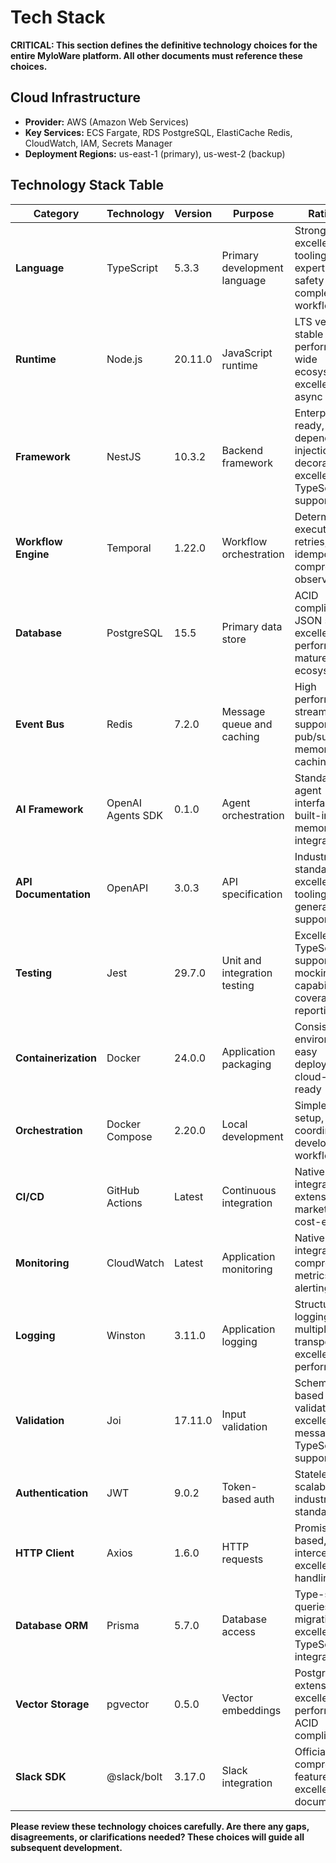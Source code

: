 # Tech Stack

**CRITICAL: This section defines the definitive technology choices for the entire MyloWare platform. All other documents must reference these choices.**

## Cloud Infrastructure
- **Provider:** AWS (Amazon Web Services)
- **Key Services:** ECS Fargate, RDS PostgreSQL, ElastiCache Redis, CloudWatch, IAM, Secrets Manager
- **Deployment Regions:** us-east-1 (primary), us-west-2 (backup)

## Technology Stack Table

| Category | Technology | Version | Purpose | Rationale |
|----------|------------|---------|---------|-----------|
| **Language** | TypeScript | 5.3.3 | Primary development language | Strong typing, excellent tooling, team expertise, type safety for complex workflows |
| **Runtime** | Node.js | 20.11.0 | JavaScript runtime | LTS version, stable performance, wide ecosystem, excellent async support |
| **Framework** | NestJS | 10.3.2 | Backend framework | Enterprise-ready, dependency injection, decorators, excellent TypeScript support |
| **Workflow Engine** | Temporal | 1.22.0 | Workflow orchestration | Deterministic execution, retries, idempotency, comprehensive observability |
| **Database** | PostgreSQL | 15.5 | Primary data store | ACID compliance, JSON support, excellent performance, mature ecosystem |
| **Event Bus** | Redis | 7.2.0 | Message queue and caching | High performance, streams support, pub/sub, in-memory caching |
| **AI Framework** | OpenAI Agents SDK | 0.1.0 | Agent orchestration | Standardized agent interfaces, built-in memory, tool integration |
| **API Documentation** | OpenAPI | 3.0.3 | API specification | Industry standard, excellent tooling, code generation support |
| **Testing** | Jest | 29.7.0 | Unit and integration testing | Excellent TypeScript support, mocking capabilities, coverage reporting |
| **Containerization** | Docker | 24.0.0 | Application packaging | Consistent environments, easy deployment, cloud-native ready |
| **Orchestration** | Docker Compose | 2.20.0 | Local development | Simple local setup, service coordination, development workflow |
| **CI/CD** | GitHub Actions | Latest | Continuous integration | Native GitHub integration, extensive marketplace, cost-effective |
| **Monitoring** | CloudWatch | Latest | Application monitoring | Native AWS integration, comprehensive metrics, alerting |
| **Logging** | Winston | 3.11.0 | Application logging | Structured logging, multiple transports, excellent performance |
| **Validation** | Joi | 17.11.0 | Input validation | Schema-based validation, excellent error messages, TypeScript support |
| **Authentication** | JWT | 9.0.2 | Token-based auth | Stateless, scalable, industry standard |
| **HTTP Client** | Axios | 1.6.0 | HTTP requests | Promise-based, interceptors, excellent error handling |
| **Database ORM** | Prisma | 5.7.0 | Database access | Type-safe queries, migrations, excellent TypeScript integration |
| **Vector Storage** | pgvector | 0.5.0 | Vector embeddings | PostgreSQL extension, excellent performance, ACID compliance |
| **Slack SDK** | @slack/bolt | 3.17.0 | Slack integration | Official SDK, comprehensive features, excellent documentation |

**Please review these technology choices carefully. Are there any gaps, disagreements, or clarifications needed? These choices will guide all subsequent development.**
